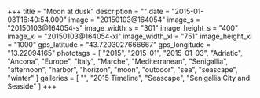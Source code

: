 +++
title = "Moon at dusk"
description = ""
date = "2015-01-03T16:40:54.000"
image = "20150103@164054"
image_s = "20150103@164054-s"
image_width_s = "301"
image_height_s = "400"
image_xl = "20150103@164054-xl"
image_width_xl = "751"
image_height_xl = "1000"
gps_latitude = "43.7203027666667"
gps_longitude = "13.22094165"
phototags = [ "2015", "2015-01", "2015-01-03", "Adriatic", "Ancona", "Europe", "Italy", "Marche", "Mediterranean", "Senigallia", "afternoon", "harbor", "horizon", "moon", "outdoor", "sea", "seascape", "winter" ]
galleries = [ "", "2015 Timeline", "Seascape", "Senigallia City and Seaside" ]
+++
